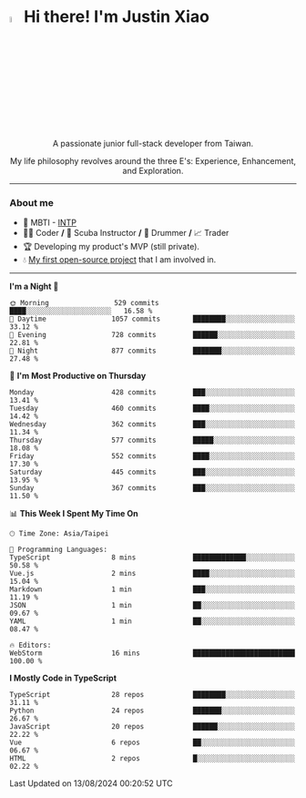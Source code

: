 # <img src="https://media.giphy.com/media/hvRJCLFzcasrR4ia7z/giphy.gif" width="5%">Hi there! I'm Justin Xiao
<p align="center">A passionate junior full-stack developer from Taiwan.  </p>
<p align="center">My life philosophy revolves around the three E's: Experience, Enhancement, and Exploration.</p>

---
### About me
- 👀 MBTI - [INTP](https://www.16personalities.com/intp-personality)
- 👨‍💻 Coder **/** 🤿 Scuba Instructor **/** 🥁 Drummer **/** 📈 Trader
- 🏆 Developing my product's MVP (still private).
- 💧 [My first open-source project](https://github.com/Game-as-a-Service/Game-Lobby-Web) that I am involved in.

---
<!--START_SECTION:waka-->
**I'm a Night 🦉** 

```text
🌞 Morning                529 commits         ████░░░░░░░░░░░░░░░░░░░░░   16.58 % 
🌆 Daytime                1057 commits        ████████░░░░░░░░░░░░░░░░░   33.12 % 
🌃 Evening                728 commits         ██████░░░░░░░░░░░░░░░░░░░   22.81 % 
🌙 Night                  877 commits         ███████░░░░░░░░░░░░░░░░░░   27.48 % 
```
📅 **I'm Most Productive on Thursday** 

```text
Monday                   428 commits         ███░░░░░░░░░░░░░░░░░░░░░░   13.41 % 
Tuesday                  460 commits         ████░░░░░░░░░░░░░░░░░░░░░   14.42 % 
Wednesday                362 commits         ███░░░░░░░░░░░░░░░░░░░░░░   11.34 % 
Thursday                 577 commits         █████░░░░░░░░░░░░░░░░░░░░   18.08 % 
Friday                   552 commits         ████░░░░░░░░░░░░░░░░░░░░░   17.30 % 
Saturday                 445 commits         ███░░░░░░░░░░░░░░░░░░░░░░   13.95 % 
Sunday                   367 commits         ███░░░░░░░░░░░░░░░░░░░░░░   11.50 % 
```


📊 **This Week I Spent My Time On** 

```text
🕑︎ Time Zone: Asia/Taipei

💬 Programming Languages: 
TypeScript               8 mins              █████████████░░░░░░░░░░░░   50.58 % 
Vue.js                   2 mins              ████░░░░░░░░░░░░░░░░░░░░░   15.04 % 
Markdown                 1 min               ███░░░░░░░░░░░░░░░░░░░░░░   11.19 % 
JSON                     1 min               ██░░░░░░░░░░░░░░░░░░░░░░░   09.67 % 
YAML                     1 min               ██░░░░░░░░░░░░░░░░░░░░░░░   08.47 % 

🔥 Editors: 
WebStorm                 16 mins             █████████████████████████   100.00 % 
```

**I Mostly Code in TypeScript** 

```text
TypeScript               28 repos            ████████░░░░░░░░░░░░░░░░░   31.11 % 
Python                   24 repos            ███████░░░░░░░░░░░░░░░░░░   26.67 % 
JavaScript               20 repos            ██████░░░░░░░░░░░░░░░░░░░   22.22 % 
Vue                      6 repos             ██░░░░░░░░░░░░░░░░░░░░░░░   06.67 % 
HTML                     2 repos             █░░░░░░░░░░░░░░░░░░░░░░░░   02.22 % 
```




 Last Updated on 13/08/2024 00:20:52 UTC
<!--END_SECTION:waka-->
